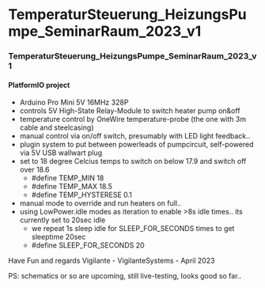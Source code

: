 # TemperaturSteuerung_HeizungsPumpe_SeminarRaum_2023_v1

### TemperaturSteuerung_HeizungsPumpe_SeminarRaum_2023_v1

#### PlatformIO project

- Arduino Pro Mini 5V 16MHz 328P
- controls 5V High-State Relay-Module to switch heater pump on&off
- temperature control by OneWire temperature-probe (the one with 3m cable and steelcasing)
- manual control via on/off switch, presumably with LED light feedback..
- plugin system to put between powerleads of pumpcircuit, self-powered via 5V USB wallwart plug
- set to 18 degree Celcius temps to switch on below 17.9 and switch off over 18.6
    - #define TEMP_MIN 18
    - #define TEMP_MAX 18.5
    - #define TEMP_HYSTERESE 0.1
- manual mode to override and run heaters on full..
- using LowPower.idle modes as iteration to enable >8s idle times.. its currently set to 20sec idle
    - we repeat 1s sleep idle for SLEEP_FOR_SECONDS times to get sleeptime 20sec
    - #define SLEEP_FOR_SECONDS 20

Have Fun and regards
Vigilante -
VigilanteSystems - April 2023

PS:
schematics or so are upcoming, still live-testing, looks good so far..
